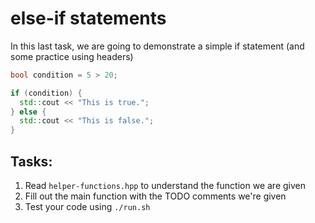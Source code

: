 # else-if statements

In this last task, we are going to demonstrate a simple if statement (and some practice using headers)

```cpp
bool condition = 5 > 20;

if (condition) {
  std::cout << "This is true.";
} else {
  std::cout << "This is false.";
}
```

## Tasks:

1. Read `helper-functions.hpp` to understand the function we are given
2. Fill out the main function with the TODO comments we're given
3. Test your code using `./run.sh`